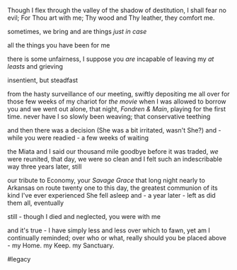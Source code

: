 Though I flex through the valley of the shadow of destitution, I shall fear no evil; For Thou art with me; Thy wood and Thy leather, they comfort me.

sometimes, we bring and are things
*just in case*

all the things you have been for me

there is some unfairness, I suppose
you *are* incapable of leaving
my *at leasts* and grieving

insentient, but steadfast

from the hasty surveillance of our meeting,
swiftly depositing me all over for those few weeks of my chariot for *the movie*
when I was allowed to borrow you and we went out alone,
that night,
*Fondren & Main*, playing for the first time.
never have I so slowly been weaving;
that conservative teething

and then there was a decision
(She was a bit irritated, wasn't She?)
and - while you were readied -
a few weeks of waiting

the Miata and I said our thousand mile goodbye
before it was traded,
*we* were reunited,
that day,
we were so clean
and I felt such an indescribable way
three years later, still

our tribute to Economy,
your *Savage Grace*
that long night nearly to Arkansas
on route twenty one
to this day,
the greatest communion of its kind I've ever experienced
She fell asleep and - a year later -
left
as did them all, eventually

still - though I died and neglected,
you were with me

and it's true - I have simply less and less over which to fawn,
yet am I continually reminded;
over who or what, really
should you be placed above -
my Home.
my Keep.
my Sanctuary.

#legacy